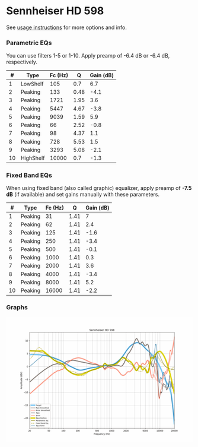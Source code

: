 # Sennheiser HD 598
See [usage instructions](https://github.com/jaakkopasanen/AutoEq#usage) for more options and info.

### Parametric EQs
You can use filters 1-5 or 1-10. Apply preamp of -6.4 dB or -6.4 dB, respectively.

|   # | Type      |   Fc (Hz) |    Q |   Gain (dB) |
|-----|-----------|-----------|------|-------------|
|   1 | LowShelf  |       105 | 0.7  |         6.7 |
|   2 | Peaking   |       133 | 0.48 |        -4.1 |
|   3 | Peaking   |      1721 | 1.95 |         3.6 |
|   4 | Peaking   |      5447 | 4.67 |        -3.8 |
|   5 | Peaking   |      9039 | 1.59 |         5.9 |
|   6 | Peaking   |        66 | 2.52 |        -0.8 |
|   7 | Peaking   |        98 | 4.37 |         1.1 |
|   8 | Peaking   |       728 | 5.53 |         1.5 |
|   9 | Peaking   |      3293 | 5.08 |        -2.1 |
|  10 | HighShelf |     10000 | 0.7  |        -1.3 |

### Fixed Band EQs
When using fixed band (also called graphic) equalizer, apply preamp of **-7.5 dB** (if available) and set gains manually with these parameters.

|   # | Type    |   Fc (Hz) |    Q |   Gain (dB) |
|-----|---------|-----------|------|-------------|
|   1 | Peaking |        31 | 1.41 |         7   |
|   2 | Peaking |        62 | 1.41 |         2.4 |
|   3 | Peaking |       125 | 1.41 |        -1.6 |
|   4 | Peaking |       250 | 1.41 |        -3.4 |
|   5 | Peaking |       500 | 1.41 |        -0.1 |
|   6 | Peaking |      1000 | 1.41 |         0.3 |
|   7 | Peaking |      2000 | 1.41 |         3.6 |
|   8 | Peaking |      4000 | 1.41 |        -3.4 |
|   9 | Peaking |      8000 | 1.41 |         5.2 |
|  10 | Peaking |     16000 | 1.41 |        -2.2 |

### Graphs
![](./Sennheiser%20HD%20598.png)
